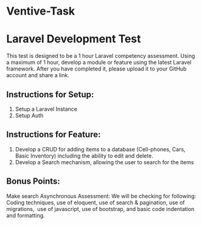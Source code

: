 # Ventive-Task
# Laravel Development Test  
This test is designed to be a 1 hour Laravel competency assessment. Using a maximum of 1 hour, develop a module or feature using the latest Laravel framework. After you have completed it, please upload it to your GitHub account and share a link.   

## Instructions for Setup: 
  1. Setup a Laravel Instance 
  2. Setup Auth  
  
## Instructions for Feature:  
  1. Develop a CRUD for adding items to a database (Cell-phones, Cars, Basic Inventory) including the ability to edit and delete. 
  2. Develop a Search mechanism, allowing the user to search for the items 

## Bonus Points:  

Make search Asynchronous  Assessment:  We will be checking for following: Coding techniques, use of eloquent, use of search & pagination, use of migrations,  use of javascript, use of bootstrap, and basic code indentation and formatting. 
